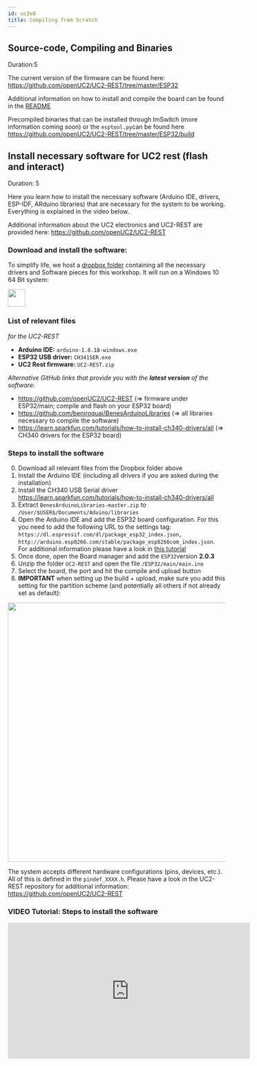 ```yaml
---
id: uc2e8
title: Compiling from Scratch
---
```




<!----------------------------------------->
## Source-code, Compiling and Binaries
Duration:5

The current version of the firmware can be found here: https://github.com/openUC2/UC2-REST/tree/master/ESP32

Additional information on how to install and compile the board can be found in the [README](https://github.com/openUC2/UC2-REST/master/README.md)

Precompiled binaries that can be installed through ImSwitch (more information coming soon) or the `esptool.py`can be found here https://github.com/openUC2/UC2-REST/tree/master/ESP32/build

<!----------------------------------------->
## Install necessary software for UC2 rest (flash and interact)
Duration: 5

Here you learn how to install the necessary software (Arduino IDE, drivers, ESP-IDF, ARduino libraries) that are necessary for the system to be working. Everything is explained in the video below.

Additional information about the UC2 electronics and UC2-REST are provided here: https://github.com/openUC2/UC2-REST

### Download and install the software:


To simplify life, we host a [dropbox folder](https://www.dropbox.com/sh/pea63wifrq3edsl/AAChzXEGA55uUt2Kjxxfk_Dka?dl=0) containing all the necessary drivers and Software pieces for this workshop. It will run on a Windows 10 64 Bit system:

<p align="left">
<a href="https://www.dropbox.com/sh/pea63wifrq3edsl/AAChzXEGA55uUt2Kjxxfk_Dka?dl=0" name="logo"><img src="https://upload.wikimedia.org/wikipedia/commons/thumb/7/78/Dropbox_Icon.svg/86px-Dropbox_Icon.svg.png" width="40"/></a>
</p>

### List of relevant files

*for the UC2-REST*
- **Arduino IDE:** `arduino-1.8.18-windows.exe`
- **ESP32 USB driver:** `CH341SER.exe`
- **UC2 Rest firmware:** `UC2-REST.zip`

*Alternative GitHub links that provide you with the **latest version** of the software:*

* https://github.com/openUC2/UC2-REST (=> firmware under ESP32/main; compile and flash on your ESP32 board)
* https://github.com/beniroquai/BenesArduinoLibraries (=> all libraries necessary to compile the software)
* https://learn.sparkfun.com/tutorials/how-to-install-ch340-drivers/all (=> CH340 drivers for the ESP32 board)

### Steps to install the software

0. Download all relevant files from the Dropbox folder above
1. Install the Arduino IDE (including all drivers if you are asked during the installation)
2. Install the CH340 USB Serial driver https://learn.sparkfun.com/tutorials/how-to-install-ch340-drivers/all
3. Extract `BenesArduinoLibraries-master.zip` to `/User/$USER$/Documents/Aduino/libraries`
4. Open the Arduino IDE and add the ESP32 board configuration. For this you need to add the following URL to the settings tag: `https://dl.espressif.com/dl/package_esp32_index.json, http://arduino.esp8266.com/stable/package_esp8266com_index.json`. For additional information please have a look in [this tutorial](https://randomnerdtutorials.com/installing-the-esp32-board-in-arduino-ide-windows-instructions/)
5. Once done, open the Board manager and add the `ESP32`version **2.0.3**
6. Unzip the folder `UC2-REST` and open the file `/ESP32/main/main.ino`
7. Select the board, the port and hit the compile and upload button
8. **IMPORTANT** when setting up the build + upload, make sure you add this setting for the partition scheme (and potentially all others if not already set as default):

<p align="center">
<img src="/ELECTRONICS/FLASH_HUGEAPP.png" width="600"/>
</p>


The system accepts different hardware configurations (pins, devices, etc.). All of this is defined in the `pindef_XXXX.h`. Please have a look in the UC2-REST repository for additional information: https://github.com/openUC2/UC2-REST

### VIDEO Tutorial: Steps to install the software

<iframe width="560" height="315" src="https://www.youtube.com/embed/9doTdo5SW2E" title="YouTube video player" frameborder="0" allow="accelerometer; autoplay; clipboard-write; encrypted-media; gyroscope; picture-in-picture" allowfullscreen></iframe>
